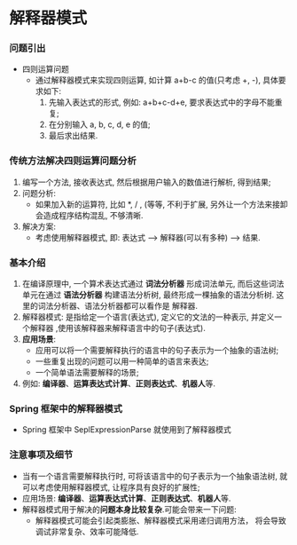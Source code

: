 # 解释器模式


### 问题引出

* 四则运算问题
  * 通过解释器模式来实现四则运算, 如计算 a+b-c 的值(只考虑 +, -), 具体要求如下:
    1. 先输入表达式的形式, 例如: a+b+c-d+e, 要求表达式中的字母不能重复;
    2. 在分别输入 a, b, c, d, e 的值;
    3. 最后求出结果.



### 传统方法解决四则运算问题分析

1. 编写一个方法, 接收表达式, 然后根据用户输入的数值进行解析, 得到结果;
2. 问题分析: 
   * 如果加入新的运算符, 比如 *, / , (等等, 不利于扩展, 另外让一个方法来接卸会造成程序结构混乱, 不够清晰.
3. 解决方案: 
   * 考虑使用解释器模式, 即: 表达式 --> 解释器(可以有多种) --> 结果.



### 基本介绍

1. 在编译原理中, 一个算术表达式通过 **词法分析器** 形成词法单元, 而后这些词法单元在通过 **语法分析器** 构建语法分析树, 最终形成一棵抽象的语法分析树. 这里的词法分析器、语法分析器都可以看作是 解释器.
2. 解释器模式: 是指给定一个语言(表达式), 定义它的文法的一种表示, 并定义一个解释器 ,使用该解释器来解释语言中的句子(表达式).
3. **应用场景**:
   * 应用可以将一个需要解释执行的语言中的句子表示为一个抽象的语法树;
   * 一些重复出现的问题可以用一种简单的语言来表达;
   * 一个简单语法需要解释的场景;
4. 例如: **编译器**、**运算表达式计算**、**正则表达式**、**机器人**等.



### Spring 框架中的解释器模式

* Spring 框架中 SeplExpressionParse 就使用到了解释器模式



### 注意事项及细节

* 当有一个语言需要解释执行时, 可将该语言中的句子表示为一个抽象语法树, 就可以考虑使用解释器模式, 让程序具有良好的扩展性;
* 应用场景: **编译器**、**运算表达式计算**、**正则表达式**、**机器人**等.
* 解释器模式用于解决的**问题本身比较复杂**.可能会带来一下问题:
  * 解释器模式可能会引起类膨胀、解释器模式采用递归调用方法， 将会导致调试非常复杂、效率可能降低.



